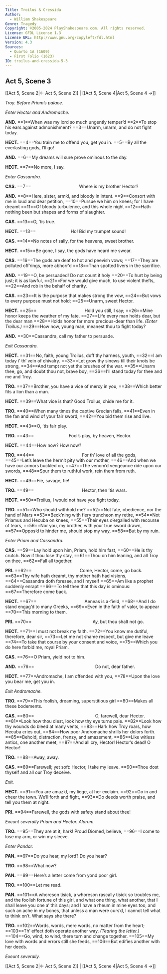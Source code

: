 ```yaml
---
Title: Troilus & Cressida
Author: 
  - William Shakespeare
Genre: Tragedy
Copyright: ©2005-2024 PlayShakespeare.com. All rights reserved.
License: GFDL License 1.3
License URL: http://www.gnu.org/copyleft/fdl.html
Version: 4.3
Sources:
  - Quarto 1A (1609)
  - First Folio (1623)
ID: troilus-and-cressida-5-3
---
```


## Act 5, Scene 3
[[Act 5, Scene 2|← Act 5, Scene 2]] | [[Act 5, Scene 4|Act 5, Scene 4 →]]

*Troy. Before Priam’s palace.*

*Enter Hector and Andromache.*

**AND.**
==1==When was my lord so much ungently temper’d
==2==To stop his ears against admonishment?
==3==Unarm, unarm, and do not fight today.

**HECT.**
==4==You train me to offend you, get you in.
==5==By all the everlasting gods, I’ll go!

**AND.**
==6==My dreams will sure prove ominous to the day.

**HECT.**
==7==No more, I say.

*Enter Cassandra.*

**CAS.**
==7==           Where is my brother Hector?

**AND.**
==8==Here, sister, arm’d, and bloody in intent.
==9==Consort with me in loud and dear petition,
==10==Pursue we him on knees; for I have dreamt
==11==Of bloody turbulence, and this whole night
==12==Hath nothing been but shapes and forms of slaughter.

**CAS.**
==13==O, ’tis true.

**HECT.**
==13==        Ho! Bid my trumpet sound!

**CAS.**
==14==No notes of sally, for the heavens, sweet brother.

**HECT.**
==15==Be gone, I say, the gods have heard me swear.

**CAS.**
==16==The gods are deaf to hot and peevish vows;
==17==They are polluted off’rings, more abhorr’d
==18==Than spotted livers in the sacrifice.

**AND.**
==19==O, be persuaded! Do not count it holy
==20==To hurt by being just; it is as lawful,
==21==For we would give much, to use violent thefts,
==22==And rob in the behalf of charity.

**CAS.**
==23==It is the purpose that makes strong the vow,
==24==But vows to every purpose must not hold;
==25==Unarm, sweet Hector.

**HECT.**
==25==           Hold you still, I say;
==26==Mine honor keeps the weather of my fate.
==27==Life every man holds dear, but the dear man
==28==Holds honor far more precious-dear than life.
*(Enter Troilus.)*
==29==How now, young man, meanest thou to fight today?

**AND.**
==30==Cassandra, call my father to persuade.

*Exit Cassandra.*

**HECT.**
==31==No, faith, young Troilus, doff thy harness, youth,
==32==I am today i’ th’ vein of chivalry.
==33==Let grow thy sinews till their knots be strong,
==34==And tempt not yet the brushes of the war.
==35==Unarm thee, go, and doubt thou not, brave boy,
==36==I’ll stand today for thee and me and Troy.

**TRO.**
==37==Brother, you have a vice of mercy in you,
==38==Which better fits a lion than a man.

**HECT.**
==39==What vice is that? Good Troilus, chide me for it.

**TRO.**
==40==When many times the captive Grecian falls,
==41==Even in the fan and wind of your fair sword,
==42==You bid them rise and live.

**HECT.**
==43==O, ’tis fair play.

**TRO.**
==43==        Fool’s play, by heaven, Hector.

**HECT.**
==44==How now? How now?

**TRO.**
==44==           For th’ love of all the gods,
==45==Let’s leave the hermit pity with our mother,
==46==And when we have our armors buckled on,
==47==The venom’d vengeance ride upon our swords,
==48==Spur them to ruthful work, rein them from ruth.

**HECT.**
==49==Fie, savage, fie!

**TRO.**
==49==           Hector, then ’tis wars.

**HECT.**
==50==Troilus, I would not have you fight today.

**TRO.**
==51==Who should withhold me?
==52==Not fate, obedience, nor the hand of Mars
==53==Beck’ning with fiery truncheon my retire,
==54==Not Priamus and Hecuba on knees,
==55==Their eyes o’ergalled with recourse of tears,
==56==Nor you, my brother, with your true sword drawn,
==57==Oppos’d to hinder me, should stop my way,
==58==But by my ruin.

*Enter Priam and Cassandra.*

**CAS.**
==59==Lay hold upon him, Priam, hold him fast,
==60==He is thy crutch. Now if thou lose thy stay,
==61==Thou on him leaning, and all Troy on thee,
==62==Fall all together.

**PRI.**
==62==           Come, Hector, come, go back.
==63==Thy wife hath dreamt, thy mother hath had visions,
==64==Cassandra doth foresee, and I myself
==65==Am like a prophet suddenly enrapt
==66==To tell thee that this day is ominous:
==67==Therefore come back.

**HECT.**
==67==           Aeneas is a-field,
==68==And I do stand engag’d to many Greeks,
==69==Even in the faith of valor, to appear
==70==This morning to them.

**PRI.**
==70==              Ay, but thou shalt not go.

**HECT.**
==71==I must not break my faith.
==72==You know me dutiful, therefore, dear sir,
==73==Let me not shame respect, but give me leave
==74==To take that course by your consent and voice,
==75==Which you do here forbid me, royal Priam.

**CAS.**
==76==O Priam, yield not to him.

**AND.**
==76==              Do not, dear father.

**HECT.**
==77==Andromache, I am offended with you,
==78==Upon the love you bear me, get you in.

*Exit Andromache.*

**TRO.**
==79==This foolish, dreaming, superstitious girl
==80==Makes all these bodements.

**CAS.**
==80==              O, farewell, dear Hector.
==81==Look how thou diest, look how thy eye turns pale.
==82==Look how thy wounds do bleed at many vents,
==83==Hark how Troy roars, how Hecuba cries out,
==84==How poor Andromache shrills her dolors forth.
==85==Behold, distraction, frenzy, and amazement,
==86==Like witless antics, one another meet,
==87==And all cry, Hector! Hector’s dead! O Hector!

**TRO.**
==88==Away, away.

**CAS.**
==89==Farewell; yet soft: Hector, I take my leave.
==90==Thou dost thyself and all our Troy deceive.

*Exit.*

**HECT.**
==91==You are amaz’d, my liege, at her exclaim.
==92==Go in and cheer the town. We’ll forth and fight,
==93==Do deeds worth praise, and tell you them at night.

**PRI.**
==94==Farewell, the gods with safety stand about thee!

*Exeunt severally Priam and Hector. Alarum.*

**TRO.**
==95==They are at it, hark! Proud Diomed, believe,
==96==I come to lose my arm, or win my sleeve.

*Enter Pandar.*

**PAN.**
==97==Do you hear, my lord? Do you hear?

**TRO.**
==98==What now?

**PAN.**
==99==Here’s a letter come from yond poor girl.

**TRO.**
==100==Let me read.

**PAN.**
==101==A whoreson tisick, a whoreson rascally tisick so troubles me, and the foolish fortune of this girl, and what one thing, what another, that I shall leave you one a’ th’s days; and I have a rheum in mine eyes too, and such an ache in my bones, that unless a man were curs’d, I cannot tell what to think on’t. What says she there?

**TRO.**
==102==Words, words, mere words, no matter from the heart;
==103==Th’ effect doth operate another way.
*(Tearing the letter.)*
==104==Go, wind, to wind, there turn and change together.
==105==My love with words and errors still she feeds,
==106==But edifies another with her deeds.

*Exeunt severally.*

[[Act 5, Scene 2|← Act 5, Scene 2]] | [[Act 5, Scene 4|Act 5, Scene 4 →]]